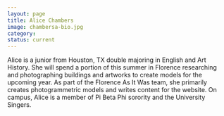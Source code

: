 ```yaml
---
layout: page
title: Alice Chambers
image: chambersa-bio.jpg
category:
status: current
---
```


Alice is a junior from Houston, TX double majoring in English and Art History. She will spend a portion of this summer in Florence researching and photographing buildings and artworks to create models for the upcoming year. As part of the Florence As It Was team, she primarily creates photogrammetric models and writes content for the website. On campus, Alice is a member of Pi Beta Phi sorority and the University Singers.
